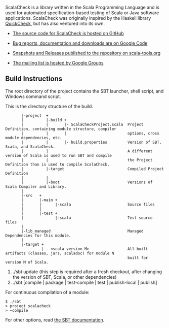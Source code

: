 ScalaCheck is a library written in the Scala Programming Language and is used for automated specification-based testing of Scala or Java software applications. ScalaCheck was originally inspired by the Haskell library [QuickCheck](http://hackage.haskell.org/package/QuickCheck), but has also ventured into its own. 

* [The source code for ScalaCheck is hosted on GitHub](http://github.com/rickynils/scalacheck)

* [Bug reports, documentation and downloads are on Google Code](http://code.google.com/p/scalacheck/)

* [Snapshots and Releases published to the repository on scala-tools.org](http://scala-tools.org/repo-releases/org/scalacheck/scalacheck/)

* [The mailing list is hosted by Google Groups](http://groups.google.com/group/scalacheck)

Build Instructions
------------------

The root directory of the project contains the SBT launcher, shell script, and Windows command script.

This is the directory structure of the build.

           |-project  +
           |          |-build +
           |          |       |- ScalaCheckProject.scala  Project Definition, containing module structure, compiler
           |          |       |                           options, cross module dependencies, etc.
           |          |       |- build.properties         Version of SBT, Scala, and ScalaCheck.
           |          |                                   A different version of Scala is used to run SBT and compile
           |          |                                   the Project Definition than is used to compile ScalaCheck.
           |          |-target                            Compiled Project Definition
           |          |
           |          |-boot                              Versions of Scala Compiler and Library.
           |
           |-src   +
           |       |-main +
           |       |      |-scala                         Source files
           |       |
           |       |-test +
           |              |-scala                         Test source files
           |
           |-lib_managed                                  Managed Dependencies for this module.
           |
           |-target +
                    | - <scala version M>                 All built artifacts (classes, jars, scaladoc) for module N
                                                          built for version M of Scala.

1. ./sbt update (this step is required after a fresh checkout, after changing the version of
                     SBT, Scala, or other dependencies)
2. ./sbt [compile | package | test-compile | test | publish-local | publish]

For continuous compilation of a module:

    $ ./sbt
    > project scalacheck
    > ~compile

For other options, read [the SBT documentation](http://code.google.com/p/simple-build-tool/wiki/DocumentationHome).
